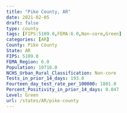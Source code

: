 ```yaml
---
title: "Pike County, AR"
date: 2021-02-05
draft: false
type: county
tags: [FIPS:5109.0,FEMA:6.0,Non-core,Green]
categories: [AR]
County: Pike County
State: AR
FIPS: 5109.0
FEMA_Region: 6.0
Population: 10718.0
NCHS_Urban_Rural_Classification: Non-core
Tests_in_prior_14_days: 193.0
Fourteen_day_test_rate_per_100000: 1801.0
Percent_Positivity_in_prior_14_days: 0.047
Level: Green
url: /states/AR/pike-county
---
```



